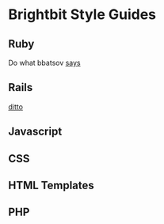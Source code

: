 Brightbit Style Guides
======================

Ruby
----

Do what bbatsov [says](https://github.com/bbatsov/ruby-style-guide)

Rails
-----

[ditto](https://github.com/bbatsov/rails-style-guide)

Javascript
----------

CSS
---

HTML Templates
--------------

PHP
---

